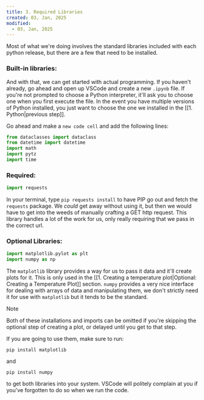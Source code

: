 ```yaml
---
title: 3. Required Libraries
created: 03, Jan, 2025
modified:
  - 03, Jan, 2025
---
```


Most of what we're doing involves the standard libraries included with each python release, but there are a few that need to be installed.

### Built-in libraries:

And with that, we can get started with actual programming. If you haven't already, go ahead and open up VSCode and create a new `.ipynb` file. If you're not prompted to choose a Python interpreter, it'll ask you to choose one when you first execute the file. In the event you have multiple versions of Python installed, you just want to choose the one we installed in the [[1. Python|previous step]]. 

Go ahead and make a `new code cell` and add the following lines:

```py
from dataclasses import dataclass
from datetime import datetime
import math
import pytz
import time
```

### Required:

```py
import requests
```

In your terminal, type `pip requests install` to have PIP go out and fetch the `requests` package. We *could* get away without using it, but then we would have to get into the weeds of manually crafting a GET http request. This library handles a lot of the work for us, only really requiring that we pass in the correct url.

### Optional Libraries:

```py
import matplotlib.pylot as plt
import numpy as np
```

The `matplotlib` library provides a way for us to pass it data and it'll create plots for it. This is only used in the [[1. Creating a temperature plot|Optional: Creating a Temperature Plot]] section. `numpy` provides a very nice interface for dealing with arrays of data and manipulating them, we don't strictly need it for use with `matplotlib` but it tends to be the standard.

>[!note]
>Both of these installations and imports can be omitted if you're skipping the optional step of creating a plot, or delayed until you get to that step.

If you are going to use them, make sure to run:

```
pip install matplotlib
```

and

```
pip install numpy
```

to get both libraries into your system. VSCode will politely complain at you if you've forgotten to do so when we run the code.